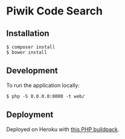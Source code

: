 # Piwik Code Search

## Installation

```
$ composer install
$ bower install
```

## Development

To run the application locally:

```
$ php -S 0.0.0.0:8000 -t web/
```

## Deployment

Deployed on Heroku with [this PHP buildpack](https://github.com/CHH/heroku-buildpack-php).
